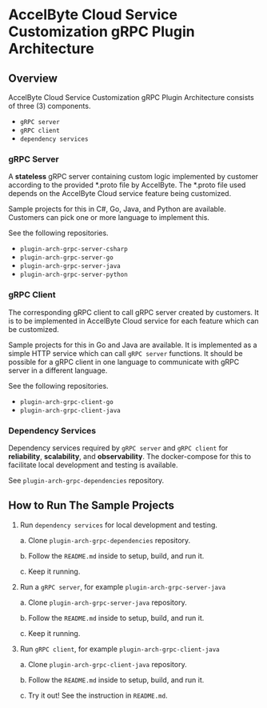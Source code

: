 # AccelByte Cloud Service Customization gRPC Plugin Architecture

## Overview

AccelByte Cloud Service Customization gRPC Plugin Architecture consists of three (3) components.

- `gRPC server`
- `gRPC client`
- `dependency services`

### gRPC Server

A **stateless** gRPC server containing custom logic implemented by customer according to the provided *.proto file by AccelByte. The *.proto file used depends on the AccelByte Cloud service feature being customized. 

Sample projects for this in C#, Go, Java, and Python are available. Customers can pick one or more language to implement this.

See the following repositories.

- `plugin-arch-grpc-server-csharp`
- `plugin-arch-grpc-server-go`
- `plugin-arch-grpc-server-java`
- `plugin-arch-grpc-server-python`

### gRPC Client

The corresponding gRPC client to call gRPC server created by customers. It is to be implemented in AccelByte Cloud service for each feature which can be customized.  

Sample projects for this in Go and Java are available. It is implemented as a simple HTTP service which can call `gRPC server` functions. It should be possible for a gRPC client in one language to communicate with gRPC server in a different language.

See the following repositories.

- `plugin-arch-grpc-client-go`
- `plugin-arch-grpc-client-java`

### Dependency Services

Dependency services required by `gRPC server` and `gRPC client` for **reliability**, **scalability**, and **observability**. The docker-compose for this to facilitate local development and testing is available.

See `plugin-arch-grpc-dependencies` repository.

## How to Run The Sample Projects

1. Run `dependency services` for local development and testing.

   a. Clone `plugin-arch-grpc-dependencies` repository. 

   b. Follow the `README.md` inside to setup, build, and run it. 

   c. Keep it running.

2. Run a `gRPC server`, for example `plugin-arch-grpc-server-java`

   a. Clone `plugin-arch-grpc-server-java` repository. 

   b. Follow the `README.md` inside to setup, build, and run it. 
   
   c. Keep it running.

3. Run `gRPC client`, for example `plugin-arch-grpc-client-java`

   a. Clone `plugin-arch-grpc-client-java` repository. 

   b. Follow the `README.md` inside to setup, build, and run it.

   c. Try it out! See the instruction in `README.md`.


